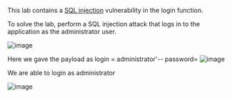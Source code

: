 This lab contains a [SQL injection](https://portswigger.net/web-security/sql-injection) vulnerability in the login function.

To solve the lab, perform a SQL injection attack that logs in to the application as the administrator user.

![image](https://github.com/Nifalnasar/Web-Security-Lab/assets/141356053/6134e70a-2e09-4119-bd15-2ccdddba3187)

Here we gave the payload as login = administrator'--
                            password= 
![image](https://github.com/Nifalnasar/Web-Security-Lab/assets/141356053/40fdd821-cd68-4863-ba11-3d9c3bf92c55)

We are able to login as administrator

![image](https://github.com/Nifalnasar/Web-Security-Lab/assets/141356053/ea439e35-387b-4db5-953a-9c6cb06538d2)

